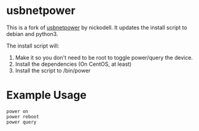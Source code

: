 usbnetpower
===========

This is a fork of [usbnetpower](https://github.com/nickodell/usbnetpower) by nickodell. It updates the install script to debian and python3.

The install script will:

 1. Make it so you don't need to be root to toggle power/query the device.
 2. Install the dependencies (On CentOS, at least)
 3. Install the script to /bin/power

Example Usage
=============

    power on
    power reboot
    power query

